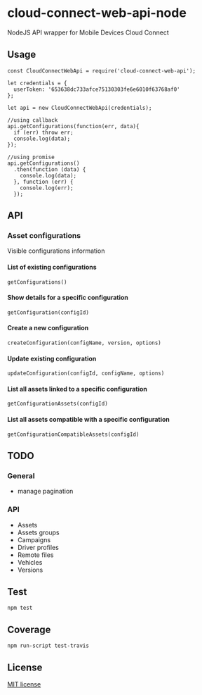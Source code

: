 # cloud-connect-web-api-node

NodeJS API wrapper for Mobile Devices Cloud Connect

## Usage

```
const CloudConnectWebApi = require('cloud-connect-web-api');

let credentials = {
  userToken: '653638dc733afce75130303fe6e6010f63768af0'
};

let api = new CloudConnectWebApi(credentials);

//using callback
api.getConfigurations(function(err, data){
  if (err) throw err;
  console.log(data);
}); 

//using promise
api.getConfigurations()
  .then(function (data) {
    console.log(data);
  }, function (err) {
    console.log(err);
  });
```

## API

### Asset configurations

Visible configurations information

#### List of existing configurations

`getConfigurations()`

#### Show details for a specific configuration

`getConfiguration(configId)`

#### Create a new configuration

`createConfiguration(configName, version, options)`

#### Update existing configuration

`updateConfiguration(configId, configName, options)`

#### List all assets linked to a specific configuration

`getConfigurationAssets(configId)`

#### List all assets compatible with a specific configuration

`getConfigurationCompatibleAssets(configId)`

## TODO

### General

* manage pagination

### API

* Assets
* Assets groups
* Campaigns 
* Driver profiles 
* Remote files 
* Vehicles 
* Versions 


## Test

```
npm test
```

## Coverage

```
npm run-script test-travis
```


## License

[MIT license](LICENSE)